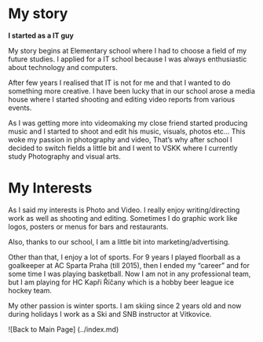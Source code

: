# My story
**I started as a IT guy**
<p>My story begins at Elementary school where I had to choose a field of my future studies. 
I applied for a IT school because I was always enthusiastic about technology and computers.</p> <p>After few years I realised that IT is not for me and that I wanted to do something more creative. I have been lucky that in our school arose a media house where I started shooting and editing video reports from various events. </p>
<p>As I was getting more into videomaking my close friend started producing music and I started to shoot and edit his music, visuals, photos etc... This woke my passion in photography and video, That’s why after school I decided to switch fields a little bit and I went to VSKK where I currently study Photography and visual arts.</p>

# My Interests
<p>As I said my interests is Photo and Video. I really enjoy writing/directing work as well as shooting and editing. Sometimes I do graphic work like logos, posters or menus for bars and restaurants. </p>
<p>Also, thanks to our school, I am a little bit into marketing/advertising.</p>
<p>Other than that, I enjoy a lot of sports. For 9 years I played floorball as a goalkeeper at AC Sparta Praha (till 2015), then I ended my “career” and for some time I was playing basketball. Now I am not in any professional team, but I am playing for HC Kapři Říčany which is a hobby beer league ice hockey team. </p>

<p>My other passion is winter sports. I am skiing since 2 years old and now during holidays I work as a Ski and SNB instructor at Vítkovice.</p>

![Back to Main Page] (../index.md)
